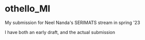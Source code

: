 # othello_MI

My submission for Neel Nanda's SERIMATS stream in spring '23

I have both an early draft, and the actual submission
